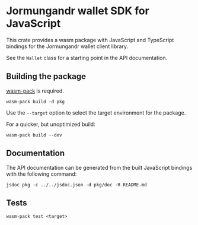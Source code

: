 # Jormungandr wallet SDK for JavaScript

This crate provides a wasm package with JavaScript and TypeScript bindings
for the Jormungandr wallet client library.

See the `Wallet` class for a starting point in the API documentation.

## Building the package

[wasm-pack](https://github.com/rustwasm/wasm-pack) is required.

```
wasm-pack build -d pkg
```

Use the `--target` option to select the target environment for the package.

For a quicker, but unoptimized build:

```
wasm-pack build --dev
```

## Documentation

The API documentation can be generated from the built JavaScript bindings
with the following command:

```
jsdoc pkg -c ../../jsdoc.json -d pkg/doc -R README.md
```

## Tests

```
wasm-pack test <target>
```
